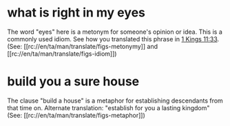 # what is right in my eyes

The word "eyes" here is a metonym for someone's opinion or idea. This is a commonly used idiom. See how you translated this phrase in [1 Kings 11:33](./31.md). (See: [[rc://en/ta/man/translate/figs-metonymy]] and [[rc://en/ta/man/translate/figs-idiom]])

# build you a sure house

The clause "build a house" is a metaphor for establishing descendants from that time on. Alternate translation: "establish for you a lasting kingdom" (See: [[rc://en/ta/man/translate/figs-metaphor]])

